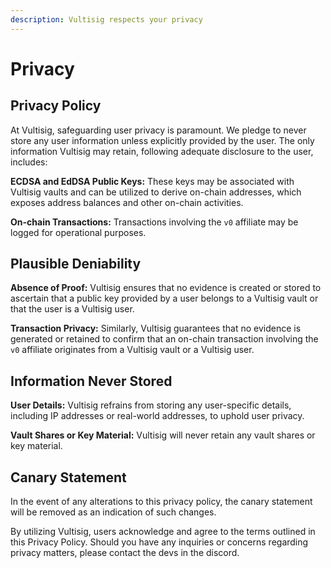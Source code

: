 ```yaml
---
description: Vultisig respects your privacy
---
```


# Privacy

## Privacy Policy

At Vultisig, safeguarding user privacy is paramount. We pledge to never store any user information unless explicitly provided by the user. The only information Vultisig may retain, following adequate disclosure to the user, includes:

**ECDSA and EdDSA Public Keys:** These keys may be associated with Vultisig vaults and can be utilized to derive on-chain addresses, which exposes address balances and other on-chain activities.

**On-chain Transactions:** Transactions involving the `v0` affiliate may be logged for operational purposes.

## Plausible Deniability

**Absence of Proof:** Vultisig ensures that no evidence is created or stored to ascertain that a public key provided by a user belongs to a Vultisig vault or that the user is a Vultisig user.

**Transaction Privacy:** Similarly, Vultisig guarantees that no evidence is generated or retained to confirm that an on-chain transaction involving the `v0` affiliate originates from a Vultisig vault or a Vultisig user.

## Information Never Stored

**User Details:** Vultisig refrains from storing any user-specific details, including IP addresses or real-world addresses, to uphold user privacy.

**Vault Shares or Key Material:** Vultisig will never retain any vault shares or key material.

## Canary Statement

In the event of any alterations to this privacy policy, the canary statement will be removed as an indication of such changes.

By utilizing Vultisig, users acknowledge and agree to the terms outlined in this Privacy Policy. Should you have any inquiries or concerns regarding privacy matters, please contact the devs in the discord.

